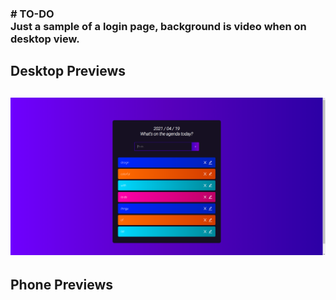 <h3>
  # TO-DO <br>
  Just a sample of a login page, background is video when on desktop view.
<h3>

<h2>Desktop Previews<h2>
<img class='phone' src='https://github.com/DamiMedrano/TO-DO/blob/main/TO-DO(preview1).PNG' alt='unable to load image'/>


<h2>Phone Previews<h2>

